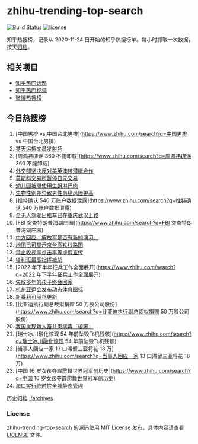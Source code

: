 # zhihu-trending-top-search

[![Build Status](https://github.com/justjavac/zhihu-trending-top-search/workflows/ci/badge.svg?branch=main)](https://github.com/justjavac/zhihu-trending-top-search/actions)
[![license](https://img.shields.io/github/license/justjavac/zhihu-trending-top-search)](https://github.com/justjavac/zhihu-trending-top-search/blob/main/LICENSE)

知乎热搜榜，记录从 2020-11-24 日开始的知乎热搜榜单。每小时抓取一次数据，按天[归档](./archives)。

## 相关项目

- [知乎热门话题](https://github.com/justjavac/zhihu-trending-hot-questions)
- [知乎热门视频](https://github.com/justjavac/zhihu-trending-hot-video)
- [微博热搜榜](https://github.com/justjavac/weibo-trending-hot-search)

## 今日热搜榜

<!-- BEGIN -->
<!-- 最后更新时间 Tue Aug 09 2022 19:02:33 GMT+0800 (China Standard Time) -->

1. [中国男排 vs 中国台北男排](https://www.zhihu.com/search?q=中国男排 vs 中国台北男排)
1. [梦天运抵文昌发射场](https://www.zhihu.com/search?q=梦天运抵文昌发射场)
1. [周鸿祎辟谣 360 不能卸载](https://www.zhihu.com/search?q=周鸿祎辟谣 360 不能卸载)
1. [外交部坚决反对美英澳核潜艇合作](https://www.zhihu.com/search?q=外交部坚决反对美英澳核潜艇合作)
1. [莫斯科交易所暂停日元交易](https://www.zhihu.com/search?q=莫斯科交易所暂停日元交易)
1. [幼儿园被曝使用生蛆淋巴肉](https://www.zhihu.com/search?q=幼儿园被曝使用生蛆淋巴肉)
1. [生物性别差异致男性患癌风险更高](https://www.zhihu.com/search?q=生物性别差异致男性患癌风险更高)
1. [推特确认 540 万账户数据泄露](https://www.zhihu.com/search?q=推特确认 540 万账户数据泄露)
1. [全无人驾驶出租车已在重庆武汉上路](https://www.zhihu.com/search?q=全无人驾驶出租车已在重庆武汉上路)
1. [FBI 突查特朗普海湖庄园](https://www.zhihu.com/search?q=FBI 突查特朗普海湖庄园)
1. [中方回应「解放军是否有新的演习」](https://www.zhihu.com/search?q=中方回应「解放军是否有新的演习」)
1. [地图已可显示京台高铁线路图](https://www.zhihu.com/search?q=地图已可显示京台高铁线路图)
1. [禁止收视率点击率等虚假宣传](https://www.zhihu.com/search?q=禁止收视率点击率等虚假宣传)
1. [塔利班最高指挥被杀](https://www.zhihu.com/search?q=塔利班最高指挥被杀)
1. [2022 年下半年征兵工作全面展开](https://www.zhihu.com/search?q=2022 年下半年征兵工作全面展开)
1. [失散多年的孩子终会回家](https://www.zhihu.com/search?q=失散多年的孩子终会回家)
1. [杭州亚运会发布动态体育图标](https://www.zhihu.com/search?q=杭州亚运会发布动态体育图标)
1. [新番莉可丽丝更新](https://www.zhihu.com/search?q=新番莉可丽丝更新)
1. [比亚迪执行副总裁拟捐赠 50 万股公司股份](https://www.zhihu.com/search?q=比亚迪执行副总裁拟捐赠 50 万股公司股份)
1. [我国发现新人畜共患病毒「琅琊」](https://www.zhihu.com/search?q=我国发现新人畜共患病毒「琅琊」)
1. [瑞士冰川融化惊现 54 年前坠毁飞机残骸](https://www.zhihu.com/search?q=瑞士冰川融化惊现 54 年前坠毁飞机残骸)
1. [当事人回应一家 13 口滞留三亚将花 18 万](https://www.zhihu.com/search?q=当事人回应一家 13 口滞留三亚将花
   18 万)
1. [中国 16 岁女孩夺霹雳舞世界冠军创历史](https://www.zhihu.com/search?q=中国 16 岁女孩夺霹雳舞世界冠军创历史)
1. [海口实行临时性全域静态管理](https://www.zhihu.com/search?q=海口实行临时性全域静态管理)

<!-- END -->

历史归档 [./archives](./archives)

### License

[zhihu-trending-top-search](https://github.com/justjavac/zhihu-trending-top-search)
的源码使用 MIT License 发布。具体内容请查看 [LICENSE](./LICENSE) 文件。
